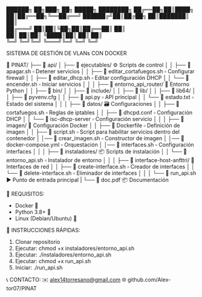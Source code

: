 ██████╗ ██╗███╗   ██╗ █████╗ ████████╗
██╔══██╗██║████╗  ██║██╔══██╗╚══██╔══╝
██████╔╝██║██╔██╗ ██║███████║   ██║   
██╔═══╝ ██║██║╚██╗██║██╔══██║   ██║   
██║     ██║██║ ╚████║██║  ██║   ██║   
╚═╝     ╚═╝╚═╝  ╚═══╝╚═╝  ╚═╝   ╚═╝   

SISTEMA DE GESTIÓN DE VLANs CON DOCKER

📁 PINAT/
├── 📁 api/
│   ├── 📁 ejecutables/            ⚙️ Scripts de control
│   │   ├── 📜 apagar.sh           ▫️ Detener servicios
│   │   ├── 📜 editar_cortafuegos.sh ▫️ Configurar firewall
│   │   ├── 📜 editar_dhcp.sh      ▫️ Editar configuración DHCP
│   │   └── 📜 encender.sh         ▫️ Iniciar servicios
│   │
│   ├── 📁 entorno_api_router/     🐍 Entorno Python
│   │   ├── 📁 bin/
│   │   ├── 📁 include/
│   │   ├── 📁 lib/
│   │   ├── 📁 lib64/
│   │   ├── 📜 pyvenv.cfg
│   │   ├── 📜 api.py              ▫️ API principal
│   │   └── 📜 estado.txt          ▫️ Estado del sistema
│   │
│   ├── 📁 datos/                  🗃️ Configuraciones
│   │   ├── 📜 cortafuegos.sh      ▫️ Reglas de iptables
│   │   ├── 📜 dhcpd.conf          ▫️ Configuración DHCP
│   │   └── 📜 isc-dhcp-server     ▫️ Configuración servicio
│   │
│   ├── 📁 imagen/                 🐳 Configuración Docker
│   │   ├── 📜 Dockerfile          ▫️ Definición de imagen
│   │   ├── 📜 script.sh           ▫️ Script para habilitar servicios dentro del contenedor
│   │── 📜 crear_imagen.sh     ▫️ Constructor de imagen
│   │── 📜 docker-compose.yml  ▫️ Orquestación
│   │── 📜 interfaces.sh       ▫️ Configuración interfaces
│   │
│   ├── 📁 instaladores/           📦 Scripts de instalación
│   │   └── 📜 entorno_api.sh      ▫️ Instalador de entorno
│   │
│   ├── 📁 interface-host-anfttri/ 🔌 Interfaces de red
│   │   ├── 📜 create-interface.sh ▫️ Creador de interfaces
│   │   └── 📜 delete-interface.sh ▫️ Eliminador de interfaces
│   │
│   └── 📜 run_api.sh              ▶️ Punto de entrada principal
|   └── 📜 doc.pdf                 📦 Documentación

📌 REQUISITOS:
  - Docker 🐳
  - Python 3.8+ 🐍
  - Linux (Debian/Ubuntu) 🐧

🚀 INSTRUCCIONES RÁPIDAS:
1. Clonar repositorio
2. Ejecutar: chmod +x instaladores/entorno_api.sh
3. Ejecutar: ./instaladores/entorno_api.sh
4. Ejecutar: chmod +x run_api.sh
5. Iniciar: ./run_api.sh

📞 CONTACTO:
  ✉️ alex14torresano@gmail.com
  🌐 github.com/Alex-tor07/PINAT
